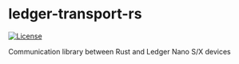 # ledger-transport-rs

[![License](https://img.shields.io/badge/License-Apache%202.0-blue.svg)](https://opensource.org/licenses/Apache-2.0)

Communication library between Rust and Ledger Nano S/X devices
